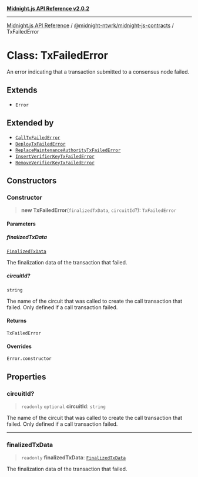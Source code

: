 [**Midnight.js API Reference v2.0.2**](../../../README.md)

***

[Midnight.js API Reference](../../../packages.md) / [@midnight-ntwrk/midnight-js-contracts](../README.md) / TxFailedError

# Class: TxFailedError

An error indicating that a transaction submitted to a consensus node failed.

## Extends

- `Error`

## Extended by

- [`CallTxFailedError`](CallTxFailedError.md)
- [`DeployTxFailedError`](DeployTxFailedError.md)
- [`ReplaceMaintenanceAuthorityTxFailedError`](ReplaceMaintenanceAuthorityTxFailedError.md)
- [`InsertVerifierKeyTxFailedError`](InsertVerifierKeyTxFailedError.md)
- [`RemoveVerifierKeyTxFailedError`](RemoveVerifierKeyTxFailedError.md)

## Constructors

### Constructor

> **new TxFailedError**(`finalizedTxData`, `circuitId`?): `TxFailedError`

#### Parameters

##### finalizedTxData

[`FinalizedTxData`](../../midnight-js-types/interfaces/FinalizedTxData.md)

The finalization data of the transaction that failed.

##### circuitId?

`string`

The name of the circuit that was called to create the call
                 transaction that failed. Only defined if a call transaction
                 failed.

#### Returns

`TxFailedError`

#### Overrides

`Error.constructor`

## Properties

### circuitId?

> `readonly` `optional` **circuitId**: `string`

The name of the circuit that was called to create the call
                 transaction that failed. Only defined if a call transaction
                 failed.

***

### finalizedTxData

> `readonly` **finalizedTxData**: [`FinalizedTxData`](../../midnight-js-types/interfaces/FinalizedTxData.md)

The finalization data of the transaction that failed.
